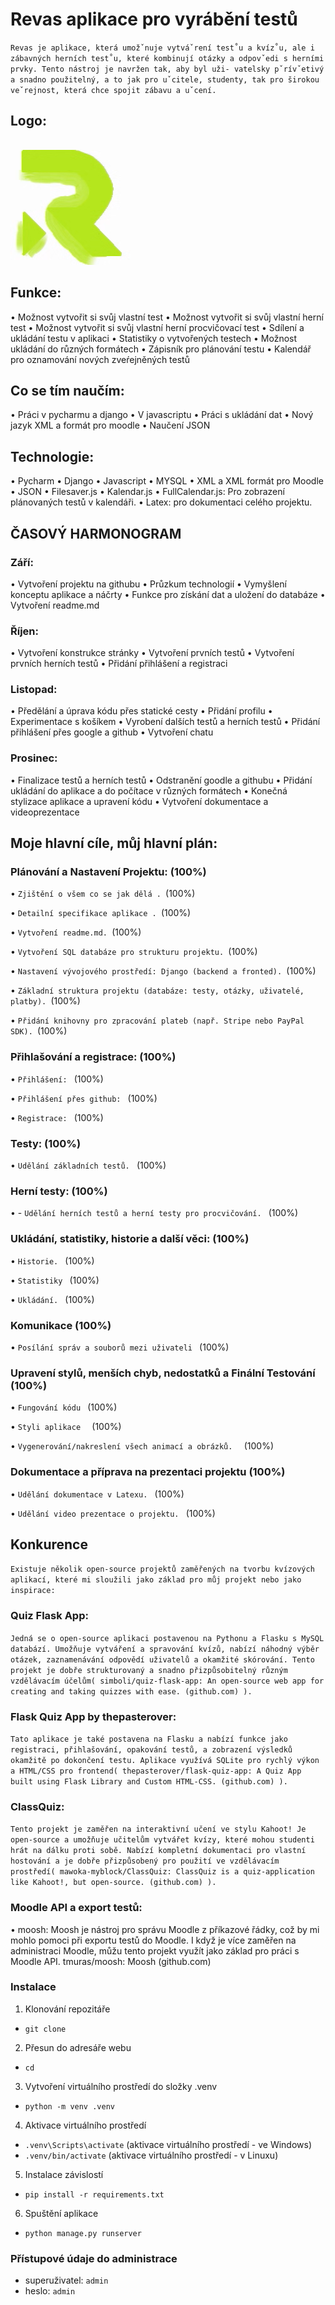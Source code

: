# Revas aplikace pro vyrábění testů
`Revas je aplikace, která umožˇnuje vytváˇrení test˚u a kvíz˚u, ale i zábavných herních test˚u,
které kombinují otázky a odpovˇedi s herními prvky. Tento nástroj je navržen tak, aby byl uži-
vatelsky pˇrívˇetivý a snadno použitelný, a to jak pro uˇcitele, studenty, tak pro širokou veˇrejnost,
která chce spojit zábavu a uˇcení.`

## Logo:
![Moje obrázek](logoRevas.png)

## Funkce:
• Možnost vytvořit si svůj vlastní test 
•	Možnost vytvořit si svůj vlastní herní test 
•	Možnost vytvořit si svůj vlastní herní procvičovací test 
•	Sdílení a ukládání testu v aplikaci 
•	Statistiky o vytvořených testech 
•	Možnost ukládání do různých formátech 
•	Zápisník pro plánování testu 
•	Kalendář pro oznamování nových zveŕejněných testů 

## Co se tím naučím:
•	Práci v pycharmu a django 
•	V javascriptu 
•	Práci s ukládání dat 
•	Nový jazyk XML a formát pro moodle 
•	Naučení JSON 

## Technologie:
•	Pycharm 
•	Django 
•	Javascript 
•	MYSQL 
•	XML a XML formát pro Moodle 
•	JSON 
•	Filesaver.js 
•	Kalendar.js 
•  FullCalendar.js: Pro zobrazení plánovaných testů v kalendáři. 
•  Latex: pro dokumentaci celého projektu. 

## ČASOVÝ HARMONOGRAM
### Září:

• Vytvoření projektu na githubu
• Průzkum technologií
• Vymyšlení konceptu aplikace a náčrty
• Funkce pro získání dat a uložení do databáze
• Vytvoření readme.md

### Říjen:

• Vytvoření konstrukce stránky
• Vytvoření prvních testů
• Vytvoření prvních herních testů
• Přidání přihlášení a registraci

### Listopad:

• Předělání a úprava kódu přes statické cesty
• Přidání profilu
• Experimentace s košíkem
• Vyrobení dalších testů a herních testů
• Přidání přihlášení přes google a github
• Vytvoření chatu

### Prosinec:

• Finalizace testů a herních testů
• Odstranění goodle a githubu
• Přidání ukládání do aplikace a do počítace v různých formátech
• Konečná stylizace aplikace a upravení kódu
• Vytvoření dokumentace a videoprezentace

## Moje hlavní cíle, můj hlavní plán:
### Plánování a Nastavení Projektu: (100%)

•	`Zjištění o všem co se jak dělá . `(100%)

•	`Detailní specifikace aplikace . `(100%)

•	`Vytvoření readme.md. `(100%)

•	`Vytvoření SQL databáze pro strukturu projektu. `(100%)

•	`Nastavení vývojového prostředí: Django (backend a fronted). `(100%)

•	`Základní struktura projektu (databáze: testy, otázky, uživatelé, platby). `(100%)

•	`Přidání knihovny pro zpracování plateb (např. Stripe nebo PayPal SDK). `(100%)

### Přihlašování a registrace:  (100%)

•	`Přihlášení: ` (100%)

•	`Přihlášení přes github: ` (100%)

•	`Registrace: ` (100%)


### Testy: (100%)

•	`Udělání základních testů. ` (100%)


### Herní testy: (100%)

•	- `Udělání herních testů a herní testy pro procvičování. ` (100%)


### Ukládání, statistiky, historie a další věci: (100%)

•	`Historie. ` (100%)

•	`Statistiky ` (100%)

•	`Ukládání. ` (100%)

### Komunikace (100%)

•	`Posílání správ a souborů mezi uživateli ` (100%)


### Upravení stylů, menších chyb, nedostatků a Finální Testování (100%)

•	`Fungování kódu ` (100%)

•	`Styli aplikace  ` (100%)

•	`Vygenerování/nakreslení všech animací a obrázků.  ` (100%)

### Dokumentace a příprava na prezentaci projektu (100%)

•	`Udělání dokumentace v Latexu. ` (100%)

•	`Udělání video prezentace o projektu. ` (100%)


## Konkurence
`Existuje několik open-source projektů zaměřených na tvorbu kvízových aplikací, které mi sloužili jako základ pro můj projekt nebo jako inspirace: 
`
### Quiz Flask App:
   
`Jedná se o open-source aplikaci postavenou na Pythonu a Flasku s MySQL databází. Umožňuje vytváření a spravování kvízů, nabízí náhodný výběr otázek, zaznamenávání odpovědí uživatelů a okamžité skórování. Tento projekt je dobře strukturovaný a snadno přizpůsobitelný různým vzdělávacím účelům(
simboli/quiz-flask-app: An open-source web app for creating and taking quizzes with ease. (github.com)
). `

### Flask Quiz App by thepasterover:

`Tato aplikace je také postavena na Flasku a nabízí funkce jako registraci, přihlašování, opakování testů, a zobrazení výsledků okamžitě po dokončení testu. Aplikace využívá SQLite pro rychlý výkon a HTML/CSS pro frontend(
thepasterover/flask-quiz-app: A Quiz App built using Flask Library and Custom HTML-CSS. (github.com)
). `

### ClassQuiz:

`Tento projekt je zaměřen na interaktivní učení ve stylu Kahoot! Je open-source a umožňuje učitelům vytvářet kvízy, které mohou studenti hrát na dálku proti sobě. Nabízí kompletní dokumentaci pro vlastní hostování a je dobře přizpůsobený pro použití ve vzdělávacím prostředí(
mawoka-myblock/ClassQuiz: ClassQuiz is a quiz-application like Kahoot!, but open-source. (github.com)
). `

### Moodle API a export testů:

•	moosh: Moosh je nástroj pro správu Moodle z příkazové řádky, což by mi mohlo pomoci při exportu testů do Moodle. I když je více zaměřen na administraci Moodle, můžu tento projekt využít jako základ pro práci s Moodle API.
tmuras/moosh: Moosh (github.com)

### Instalace
1. Klonování repozitáře
- `git clone`
2. Přesun do adresáře webu
- `cd`
3. Vytvoření virtuálního prostředí do složky .venv
- `python -m venv .venv`
4. Aktivace virtuálního prostředí 
- `.venv\Scripts\activate` (aktivace virtuálního prostředí - ve Windows)
- `.venv/bin/activate` (aktivace virtuálního prostředí - v Linuxu)
5. Instalace závislostí
- `pip install -r requirements.txt`
6. Spuštění aplikace
- `python manage.py runserver`

### Přístupové údaje do administrace
- superuživatel: `admin`
- heslo: `admin`
